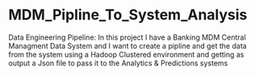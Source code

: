 # MDM_Pipline_To_System_Analysis
Data Engineering Pipeline: In this project I have a Banking MDM Central Managment Data System and I want to create a pipline and get the data from the system using a Hadoop Clustered environment and getting as output a Json file to pass it to the Analytics &amp; Predictions systems
